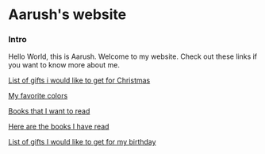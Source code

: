 # Aarush's website


### Intro

Hello World, this is Aarush.
Welcome to my website.
Check out these links if you want to know more about me.

[List of gifts i would like to get for Christmas](x-mas.md)

[My favorite colors](favoclrs.md)

[Books that I want to read](iwanttoread.md)

[Here are the books I have read](books.md)

[List of gifts I would like to get for my birthday](b-daygifts.md)
